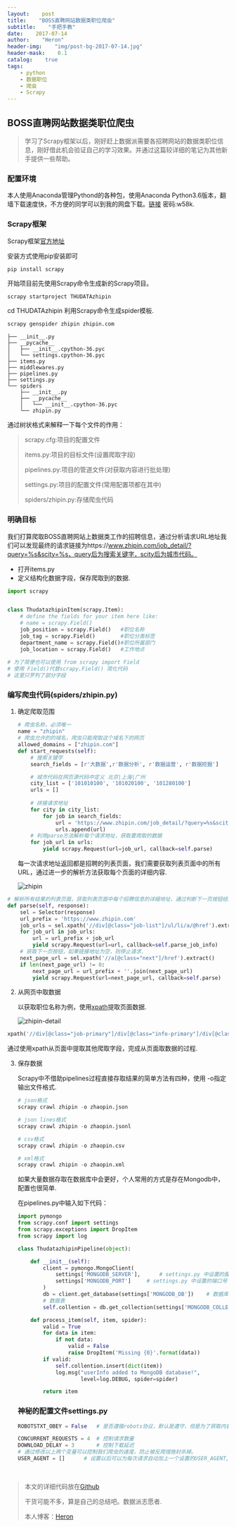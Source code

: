 ```yaml
---
layout:    post
title:    "BOSS直聘网站数据类职位爬虫"
subtitle:    "手把手教"
date:    2017-07-14
author:    "Heron"
header-img:    "img/post-bg-2017-07-14.jpg"
header-mask:    0.1
catalog:    true
tags:
    - python
    - 数据职位
    - 爬虫
    - Scrapy
---
```

## BOSS直聘网站数据类职位爬虫

> 学习了Scrapy框架以后，刚好赶上数据派需要各招聘网站的数据类职位信息，刚好借此机会验证自己的学习效果。并通过这篇较详细的笔记为其他新手提供一些帮助。

### 配置环境

本人使用Anaconda管理Pythond的各种包，使用Anaconda Python3.6版本，翻墙下载速度快，不方便的同学可以到我的网盘下载。[链接](http://pan.baidu.com/s/1pLE1tUj ) 密码:w58k.

### Scrapy框架

Scrapy框架[官方地址](https://scrapy.org/)

安装方式使用pip安装即可

```python
pip install scrapy
```

开始项目前先使用Scrapy命令生成新的Scrapy项目。

```
scrapy startproject THUDATAzhipin
```

cd THUDATAzhipin 利用Scrapy命令生成spider模板.

```python
scrapy genspider zhipin zhipin.com
```

```
├── __init__.py
├── __pycache__
│   ├── __init__.cpython-36.pyc
│   └── settings.cpython-36.pyc
├── items.py
├── middlewares.py
├── pipelines.py
├── settings.py
└── spiders
    ├── __init__.py
    ├── __pycache__
    │   └── __init__.cpython-36.pyc
    └── zhipin.py
```

通过树状格式来解释一下每个文件的作用：

> scrapy.cfg:项目的配置文件
>
> items.py:项目的目标文件(设置爬取字段)
>
> pipelines.py:项目的管道文件(对获取内容进行批处理)
>
> settings.py:项目的配置文件(常用配置项都在其中)
>
> spiders/zhipin.py:存储爬虫代码

### 明确目标

我们打算爬取BOSS直聘网站上数据类工作的招聘信息，通过分析请求URL地址我们可以发现最终的请求链接为https://www.zhipin.com/job_detail/?query=%s&scity=%s，query后为搜索关键字，scity后为城市代码。

- 打开items.py
- 定义结构化数据字段，保存爬取到的数据.

```python
import scrapy


class ThudatazhipinItem(scrapy.Item):
    # define the fields for your item here like:
    # name = scrapy.Field()
    job_position = scrapy.Field()   #职位名称
    job_tag = scrapy.Field()        #职位分类标签
    department_name = scrapy.Field()#职位所属部门
    job_location = scrapy.Field()   #工作地点
    
# 为了简便也可以使用 from scrapy import Field
# 使用 Field()代替scrapy.Field() 简化代码
# 这里只罗列了部分字段
```

### 编写爬虫代码(spiders/zhipin.py)

1. 确定爬取范围 

   ```python
   # 爬虫名称，必须唯一
   name = "zhipin"
   # 爬虫允许的的域名，爬虫只能爬取这个域名下的网页
   allowed_domains = ["zhipin.com"]
   def start_requests(self):
       # 搜索关键字
       search_fields = [r'大数据',r'数据分析', r'数据运营', r'数据挖掘']

       # 城市代码在网页源代码中定义 北京|上海|广州
       city_list = ['101010100', '101020100', '101280100']
       urls = []
       
       # 拼接请求地址
       for city in city_list:
           for job in search_fields:
               url = 'https://www.zhipin.com/job_detail/?query=%s&scity=%s' % (job, city)
               urls.append(url)
       # 利用parse方法解析每个请求地址，获取要爬取的数据
       for job_url in urls:
           yield scrapy.Request(url=job_url, callback=self.parse)
   ```

   每一次请求地址返回都是招聘的列表页面，我们需要获取列表页面中的所有URL，通过进一步的解析方法获取每个页面的详细内容.

   ![zhipin](/img/in-post/zhipin.png)

```python
# 解析所有结果的列表页面，获取列表页面中每个招聘信息的详细地址，通过判断下一页按钮结束请求
def parse(self, response):
    sel = Selector(response)
    url_prefix = 'https://www.zhipin.com'
    job_urls = sel.xpath('//div[@class="job-list"]/ul/li/a/@href').extract()
    for job_url in job_urls:
        url = url_prefix + job_url
        yield scrapy.Request(url=url, callback=self.parse_job_info)
	# 获取下一页按钮，如果链接地址为空，则停止请求.
    next_page_url = sel.xpath('//a[@class="next"]/href').extract()
    if len(next_page_url) != 0:
        next_page_url = url_prefix + ''.join(next_page_url)
        yield scrapy.Request(url=next_page_url, callback=self.parse)
```

2. 从网页中取数据

   以获取职位名称为例，使用[xpath](http://www.w3school.com.cn/xpath/)提取页面数据.

   ![zhipin-detail](/img/in-post/zhipin-detail.png)

```python
xpath('//div[@class="job-primary"]/div[@class="info-primary"]/div[@class="name"]/text()').extract()
```

通过使用xpath从页面中提取其他爬取字段，完成从页面取数据的过程.

3. 保存数据

   Scrapy中不借助pipelines过程直接存取结果的简单方法有四种，使用 -o指定输出文件格式.

   ```python
   # json格式
   scrapy crawl zhipin -o zhaopin.json

   # json lines格式
   scrapy crawl zhipin -o zhaopin.jsonl

   # csv格式
   scrapy crawl zhipin -o zhaopin.csv

   # xml格式
   scrapy crawl zhipin -o zhaopin.xml
   ```

   如果大量数据存取在数据库中会更好，个人常用的方式是存在Mongodb中，配置也很简单.

   在pipelines.py中输入如下代码：

   ```python
   import pymongo
   from scrapy.conf import settings
   from scrapy.exceptions import DropItem
   from scrapy import log

   class ThudatazhipinPipeline(object):

       def __init__(self):
           client = pymongo.MongoClient(
               settings['MONGODB_SERVER'],		# settings.py 中设置的服务器地址
               settings['MONGODB_PORT']		# settings.py 中设置的端口号
           )
           db = client.get_database(settings['MONGODB_DB'])    # 数据库名称
           # 数据表
           self.collention = db.get_collection(settings['MONGODB_COLLECTION'])

       def process_item(self, item, spider):
           valid = True
           for data in item:
               if not data:
                   valid = False
                   raise DropItem('Missing {0}'.format(data))
           if valid:
               self.collention.insert(dict(item))
               log.msg("userInfo added to MongoDB database!",
                       level=log.DEBUG, spider=spider)

           return item
   ```

   ### 神秘的配置文件settings.py

   ```Python
   ROBOTSTXT_OBEY = False	# 是否遵循robots协议，默认是遵守，但是为了获取内容，设置成False

   CONCURRENT_REQUESTS = 4	# 控制请求数量
   DOWNLOAD_DELAY = 3		# 控制下载延迟
   # 通过修改以上两个变量可以控制我们爬虫的速度，防止被反爬措施封杀掉。
   USER_AGENT = []		# 设置以后可以为每次请求自动加上一个设置的USER_AGENT,也就是就常见的伪					 # 装技术
   ```

   ​



>本文的详细代码放在[Github](https://github.com/hlpassion/THUDATAzhipin)
>
>干货可能不多，算是自己的总结吧。数据派志愿者.
>
>本人博客：[Heron](https://hlpassion.github.io/)

